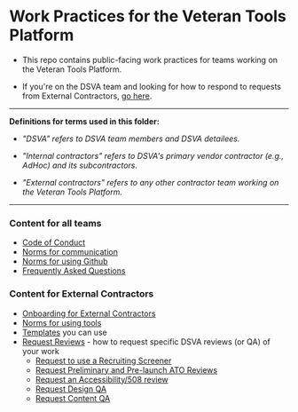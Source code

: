 # Work Practices for the Veteran Tools Platform

* This repo contains public-facing work practices for teams working on the Veteran Tools Platform.

* If you're on the DSVA team and looking for how to respond to requests from External Contractors, [go here](https://github.com/department-of-veterans-affairs/vets.gov-team/tree/master/Work%20Practices/Manage-External-Teams).

<hr>

**Definitions for terms used in this folder:**

* *"DSVA" refers to DSVA team members and DSVA detailees.*

* *"Internal contractors" refers to DSVA's primary vendor contractor (e.g., AdHoc) and its subcontractors.*

* *"External contractors" refers to any other contractor team working on the Veteran Tools Platform.*

<hr>

### Content for all teams
* [Code of Conduct](code-of-conduct.md)
* [Norms for communication](Norms/norms-communication.md)
* [Norms for using Github](Norms/Github/README.md)
* [Frequently Asked Questions](faqs.md)

### Content for External Contractors
* [Onboarding for External Contractors](Onboarding-External-Contractors)
* [Norms for using tools](Norms/norms-tools.md)
* [Templates](Templates) you can use
* [Request Reviews](Reviews-External-Contractors) - how to request specific DSVA reviews (or QA) of your work
  * [Request to use a Recruiting Screener](Reviews-External-Contractors/request-recruiting-screener.md)
  * [Request Preliminary and Pre-launch ATO Reviews](Reviews-External-Contractors/request-ato-reviews.md)
  * [Request an Accessibility/508 review](Reviews-External-Contractors/request-508-review.md)
  * [Request Design QA](Reviews-External-Contractors/request-design-qa.md)
  * [Request Content QA](Reviews-External-Contractors/request-content-qa.md)